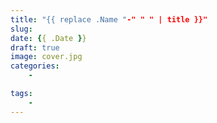```yaml
---
title: "{{ replace .Name "-" " " | title }}"
slug: 
date: {{ .Date }}
draft: true
image: cover.jpg
categories:
    - 

tags: 
    - 
---
```



